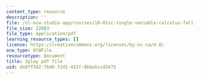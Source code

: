 ```yaml
---
content_type: resource
description: ''
file: /ol-ocw-studio-app/courses/18-01sc-single-variable-calculus-fall-2010/de07f3427bd8f2d1431f8bba5ccd5475_BSqNgPkeWIM.pdf
file_size: 22083
file_type: application/pdf
learning_resource_types: []
license: https://creativecommons.org/licenses/by-nc-sa/4.0/
ocw_type: OCWFile
resourcetype: Document
title: 3play pdf file
uid: de07f342-7bd8-f2d1-431f-8bba5ccd5475
---
```

